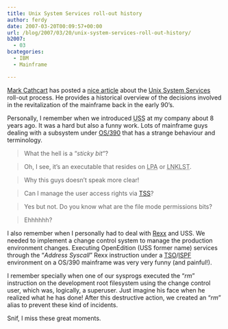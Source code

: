 ```yaml
---
title: Unix System Services roll-out history
author: ferdy
date: 2007-03-20T00:09:57+00:00
url: /blog/2007/03/20/unix-system-services-roll-out-history/
b2007:
  - 03
bcategories:
  - IBM
  - Mainframe

---
```

[Mark Cathcart][1] has posted a [nice article][2] about the [Unix System Services][3] roll-out process. He provides a historical overview of the decisions involved in the revitalization of the mainframe back in the early 90’s.

Personally, I remember when we introduced <acronym title="Unix System Services">USS</acronym> at my company about 8 years ago. It was a hard but also a funny work. Lots of mainframe guys dealing with a subsystem under [OS/390][4] that has a strange behaviour and terminology.

> What the hell is a &#8220;_sticky bit_&#8220;?
  
> Oh, I see, it&#8217;s an executable that resides on <acronym title="Link Pack Area">LPA</acronym> or <acronym title="Linked List">LNKLST</acronym>.
  
> Why this guys doesn&#8217;t speak more clear! 

> Can I manage the user access rights via [TSS][5]?
  
> Yes but not. Do you know what are the file mode permissions bits?
  
> Ehhhhhh? 

I also remember when I personally had to deal with [Rexx][6] and USS. We needed to implement a change control system to manage the production environment changes. Executing OpenEdition (USS former name) services through the &#8220;_Address Syscall_&#8221; Rexx instruction under a [TSO][7]/[ISPF][8] environment on a OS/390 mainframe was very very funny (and painful!).

I remember specially when one of our sysprogs executed the &#8220;_rm_&#8221; instruction on the development root filesystem using the change control user, which was, logically, a superuser. Just imagine his face when he realized what he has done! After this destructive action, we created an &#8220;_rm_&#8221; alias to prevent these kind of incidents.

Snif, I miss these great moments.

 [1]: http://cathcam.wordpress.com/
 [2]: http://cathcam.wordpress.com/2007/03/03/looking-back-unix-system-services-linux-et-al/
 [3]: http://www-03.ibm.com/servers/eserver/zseries/zos/unix/
 [4]: http://en.wikipedia.org/wiki/OS/390
 [5]: http://www3.ca.com/solutions/ProductFamily.aspx?ID=141
 [6]: http://en.wikipedia.org/wiki/REXX
 [7]: http://en.wikipedia.org/wiki/Time_Sharing_Option
 [8]: http://en.wikipedia.org/wiki/ISPF